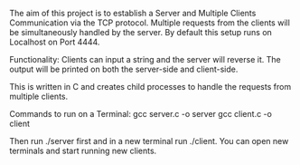 The aim of this project is to establish a Server and Multiple Clients Communication via the TCP protocol.
Multiple requests from the clients will be simultaneously handled by the server. By default this setup runs on Localhost on Port 4444.

Functionality: Clients can input a string and the server will reverse it. The output will be printed on both the server-side and client-side.

This is written in C and creates child processes to handle the requests from multiple clients.

Commands to run on a Terminal:
gcc server.c -o server
gcc client.c -o client

Then run ./server first and in a new terminal run ./client. You can open new terminals and start running new clients. 

